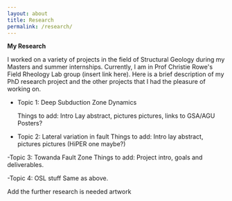 ```yaml
---
layout: about
title: Research
permalink: /research/
---
```


**My Research**

I worked on a variety of projects in the field of Structural Geology during my Masters and summer internships. Currently, I am in Prof Christie Rowe's Field Rheology Lab group (insert link here). Here is a brief description of my PhD research project and the other projects that I had the pleasure of working on. 


- Topic 1: Deep Subduction Zone Dynamics

  Things to add: Intro Lay abstract, pictures pictures, links to GSA/AGU Posters? 
- Topic 2: Lateral variation in fault
  Things to add: Intro lay abstract, pictures pictures (HiPER one maybe?)

-Topic 3: Towanda Fault Zone
  Things to add: Project intro, goals and deliverables.

-Topic 4: OSL stuff
  Same as above.

Add the further research is needed artwork
